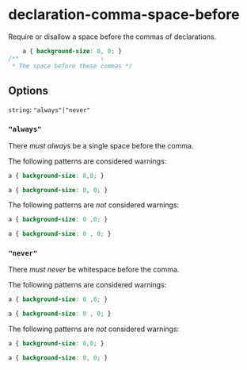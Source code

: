 # declaration-comma-space-before

Require or disallow a space before the commas of declarations.

```css
    a { background-size: 0, 0; }
/**                       ↑  
 * The space before these commas */
```

## Options

`string`: `"always"|"never"`

### `"always"`

There *must always* be a single space before the comma.

The following patterns are considered warnings:

```css
a { background-size: 0,0; }
```

```css
a { background-size: 0, 0; }
```

The following patterns are *not* considered warnings:

```css
a { background-size: 0 ,0; }
```

```css
a { background-size: 0 , 0; }
```

### `"never"`

There *must never* be whitespace before the comma.

The following patterns are considered warnings:

```css
a { background-size: 0 ,0; }
```

```css
a { background-size: 0 , 0; }
```

The following patterns are *not* considered warnings:

```css
a { background-size: 0,0; }
```

```css
a { background-size: 0, 0; }
```
